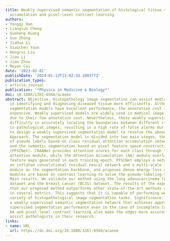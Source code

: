```yaml
---
title: Weakly supervised semantic segmentation of histological tissue via attention
  accumulation and pixel-level contrast learning
authors:
- Yongqi Han
- Lianglun Cheng
- Guoheng Huang
- Guo Zhong
- Jiahua Li
- Xiaochen Yuan
- Hongrui Liu
- Jiao Li
- Jian Zhou
- Muyan Cai
date: '2023-02-01'
publishDate: '2024-01-12T13:02:33.198377Z'
publication_types:
- article-journal
publication: '*Physics in Medicine & Biology*'
doi: 10.1088/1361-6560/acaeee
abstract: Objective. Histopathology image segmentation can assist medical professionals
  in identifying and diagnosing diseased tissue more efficiently. Although fully supervised
  segmentation models have excellent performance, the annotation cost is extremely
  expensive. Weakly supervised models are widely used in medical image segmentation
  due to their low annotation cost. Nevertheless, these weakly supervised models have
  difficulty in accurately locating the boundaries between different classes of regions
  in pathological images, resulting in a high rate of false alarms Our objective is
  to design a weakly supervised segmentation model to resolve the above problems.
  Approach. The segmentation model is divided into two main stages, the generation
  of pseudo labels based on class residual attention accumulation network (CRAANet)
  and the semantic segmentation based on pixel feature space construction network
  (PFSCNet). CRAANet provides attention scores for each class through the class residual
  attention module, while the Attention Accumulation (AA) module overlays the attention
  feature maps generated in each training epoch. PFSCNet employs a network model containing
  an inflated convolutional residual neural network and a multi-scale feature-aware
  module as the segmentation backbone, and proposes dense energy loss and pixel clustering
  modules are based on contrast learning to solve the pseudo-labeling-inaccuracy problem.
  Main results. We validate our method using the lung adenocarcinoma (LUAD-HistoSeg)
  dataset and the breast cancer (BCSS) dataset. The results of the experiments show
  that our proposed method outperforms other state-of-the-art methods on both datasets
  in several metrics. This suggests that it is capable of performing well in a wide
  variety of histopathological image segmentation tasks. Significance. We propose
  a weakly supervised semantic segmentation network that achieves approximate fully
  supervised segmentation performance even in the case of incomplete labels. The proposed
  AA and pixel-level contrast learning also make the edges more accurate and can well
  assist pathologists in their research.
links:
- name: URL
  url: https://dx.doi.org/10.1088/1361-6560/acaeee
---
```

